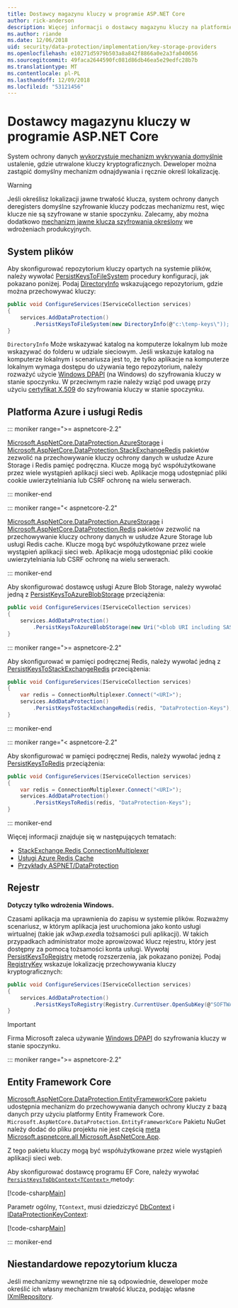 ```yaml
---
title: Dostawcy magazynu kluczy w programie ASP.NET Core
author: rick-anderson
description: Więcej informacji o dostawcy magazynu kluczy na platformie ASP.NET Core i jak skonfigurować lokalizacje magazynu kluczy.
ms.author: riande
ms.date: 12/06/2018
uid: security/data-protection/implementation/key-storage-providers
ms.openlocfilehash: e10271d5979b503a8a842f8866a0e2a3fa040656
ms.sourcegitcommit: 49faca2644590fc081d86db46ea5e29edfc28b7b
ms.translationtype: MT
ms.contentlocale: pl-PL
ms.lasthandoff: 12/09/2018
ms.locfileid: "53121456"
---
```

# <a name="key-storage-providers-in-aspnet-core"></a>Dostawcy magazynu kluczy w programie ASP.NET Core

System ochrony danych [wykorzystuje mechanizm wykrywania domyślnie](xref:security/data-protection/configuration/default-settings) ustalenie, gdzie utrwalone kluczy kryptograficznych. Deweloper można zastąpić domyślny mechanizm odnajdywania i ręcznie określ lokalizację.

> [!WARNING]
> Jeśli określisz lokalizacji jawne trwałość klucza, system ochrony danych deregisters domyślne szyfrowanie kluczy podczas mechanizmu rest, więc klucze nie są szyfrowane w stanie spoczynku. Zalecamy, aby można dodatkowo [mechanizm jawne klucza szyfrowania określony](xref:security/data-protection/implementation/key-encryption-at-rest) we wdrożeniach produkcyjnych.

## <a name="file-system"></a>System plików

Aby skonfigurować repozytorium kluczy opartych na systemie plików, należy wywołać [PersistKeysToFileSystem](/dotnet/api/microsoft.aspnetcore.dataprotection.dataprotectionbuilderextensions.persistkeystofilesystem) procedury konfiguracji, jak pokazano poniżej. Podaj [DirectoryInfo](/dotnet/api/system.io.directoryinfo) wskazującego repozytorium, gdzie można przechowywać kluczy:

```csharp
public void ConfigureServices(IServiceCollection services)
{
    services.AddDataProtection()
        .PersistKeysToFileSystem(new DirectoryInfo(@"c:\temp-keys\"));
}
```

`DirectoryInfo` Może wskazywać katalog na komputerze lokalnym lub może wskazywać do folderu w udziale sieciowym. Jeśli wskazuje katalog na komputerze lokalnym i scenariusza jest to, że tylko aplikacje na komputerze lokalnym wymaga dostępu do używania tego repozytorium, należy rozważyć użycie [Windows DPAPI](xref:security/data-protection/implementation/key-encryption-at-rest) (na Windows) do szyfrowania kluczy w stanie spoczynku. W przeciwnym razie należy wziąć pod uwagę przy użyciu [certyfikat X.509](xref:security/data-protection/implementation/key-encryption-at-rest) do szyfrowania kluczy w stanie spoczynku.

## <a name="azure-and-redis"></a>Platforma Azure i usługi Redis

::: moniker range=">= aspnetcore-2.2"

[Microsoft.AspNetCore.DataProtection.AzureStorage](https://www.nuget.org/packages/Microsoft.AspNetCore.DataProtection.AzureStorage/) i [Microsoft.AspNetCore.DataProtection.StackExchangeRedis](https://www.nuget.org/packages/Microsoft.AspNetCore.DataProtection.StackExchangeRedis/) pakietów zezwolić na przechowywanie kluczy ochrony danych w usłudze Azure Storage i Redis pamięć podręczna. Klucze mogą być współużytkowane przez wiele wystąpień aplikacji sieci web. Aplikacje mogą udostępniać pliki cookie uwierzytelniania lub CSRF ochronę na wielu serwerach.

::: moniker-end

::: moniker range="< aspnetcore-2.2"

[Microsoft.AspNetCore.DataProtection.AzureStorage](https://www.nuget.org/packages/Microsoft.AspNetCore.DataProtection.AzureStorage/) i [Microsoft.AspNetCore.DataProtection.Redis](https://www.nuget.org/packages/Microsoft.AspNetCore.DataProtection.Redis/) pakietów zezwolić na przechowywanie kluczy ochrony danych w usłudze Azure Storage lub usługi Redis cache. Klucze mogą być współużytkowane przez wiele wystąpień aplikacji sieci web. Aplikacje mogą udostępniać pliki cookie uwierzytelniania lub CSRF ochronę na wielu serwerach.

::: moniker-end

Aby skonfigurować dostawcę usługi Azure Blob Storage, należy wywołać jedną z [PersistKeysToAzureBlobStorage](/dotnet/api/microsoft.aspnetcore.dataprotection.azuredataprotectionbuilderextensions.persistkeystoazureblobstorage) przeciążenia:

```csharp
public void ConfigureServices(IServiceCollection services)
{
    services.AddDataProtection()
        .PersistKeysToAzureBlobStorage(new Uri("<blob URI including SAS token>"));
}
```

::: moniker range=">= aspnetcore-2.2"

Aby skonfigurować w pamięci podręcznej Redis, należy wywołać jedną z [PersistKeysToStackExchangeRedis](/dotnet/api/microsoft.aspnetcore.dataprotection.stackexchangeredisdataprotectionbuilderextensions.persistkeystostackexchangeredis) przeciążenia:

```csharp
public void ConfigureServices(IServiceCollection services)
{
    var redis = ConnectionMultiplexer.Connect("<URI>");
    services.AddDataProtection()
        .PersistKeysToStackExchangeRedis(redis, "DataProtection-Keys");
}
```

::: moniker-end

::: moniker range="< aspnetcore-2.2"

Aby skonfigurować w pamięci podręcznej Redis, należy wywołać jedną z [PersistKeysToRedis](/dotnet/api/microsoft.aspnetcore.dataprotection.redisdataprotectionbuilderextensions.persistkeystoredis) przeciążenia:

```csharp
public void ConfigureServices(IServiceCollection services)
{
    var redis = ConnectionMultiplexer.Connect("<URI>");
    services.AddDataProtection()
        .PersistKeysToRedis(redis, "DataProtection-Keys");
}
```

::: moniker-end

Więcej informacji znajduje się w następujących tematach:

* [StackExchange.Redis ConnectionMultiplexer](https://github.com/StackExchange/StackExchange.Redis/blob/master/docs/Basics.md)
* [Usługi Azure Redis Cache](/azure/redis-cache/cache-dotnet-how-to-use-azure-redis-cache#connect-to-the-cache)
* [Przykłady ASPNET/DataProtection](https://github.com/aspnet/AspNetCore/tree/2.2.0/src/DataProtection/samples)

## <a name="registry"></a>Rejestr

**Dotyczy tylko wdrożenia Windows.**

Czasami aplikacja ma uprawnienia do zapisu w systemie plików. Rozważmy scenariusz, w którym aplikacja jest uruchomiona jako konto usługi wirtualnej (takie jak *w3wp.exe*dla tożsamości puli aplikacji). W takich przypadkach administrator może aprowizować klucz rejestru, który jest dostępny za pomocą tożsamości konta usługi. Wywołaj [PersistKeysToRegistry](/dotnet/api/microsoft.aspnetcore.dataprotection.dataprotectionbuilderextensions.persistkeystoregistry) metodę rozszerzenia, jak pokazano poniżej. Podaj [RegistryKey](/dotnet/api/microsoft.aspnetcore.dataprotection.repositories.registryxmlrepository.registrykey) wskazuje lokalizację przechowywania kluczy kryptograficznych:

```csharp
public void ConfigureServices(IServiceCollection services)
{
    services.AddDataProtection()
        .PersistKeysToRegistry(Registry.CurrentUser.OpenSubKey(@"SOFTWARE\Sample\keys"));
}
```

> [!IMPORTANT]
> Firma Microsoft zaleca używanie [Windows DPAPI](xref:security/data-protection/implementation/key-encryption-at-rest) do szyfrowania kluczy w stanie spoczynku.

::: moniker range=">= aspnetcore-2.2"

## <a name="entity-framework-core"></a>Entity Framework Core

[Microsoft.AspNetCore.DataProtection.EntityFrameworkCore](https://www.nuget.org/packages/Microsoft.AspNetCore.DataProtection.EntityFrameworkCore/) pakietu udostępnia mechanizm do przechowywania danych ochrony kluczy z bazą danych przy użyciu platformy Entity Framework Core. `Microsoft.AspNetCore.DataProtection.EntityFrameworkCore` Pakietu NuGet należy dodać do pliku projektu nie jest częścią [meta Microsoft.aspnetcore.all Microsoft.AspNetCore.App](xref:fundamentals/metapackage-app).

Z tego pakietu kluczy mogą być współużytkowane przez wiele wystąpień aplikacji sieci web.

Aby skonfigurować dostawcę programu EF Core, należy wywołać [ `PersistKeysToDbContext<TContext>` ](/dotnet/api/microsoft.aspnetcore.dataprotection.entityframeworkcoredataprotectionextensions.persistkeystodbcontext) metody:

[!code-csharp[Main](key-storage-providers/sample/Startup.cs?name=snippet&highlight=13-15)]

Parametr ogólny, `TContext`, musi dziedziczyć [DbContext](/dotnet/api/microsoft.entityframeworkcore.dbcontext) i [IDataProtectionKeyContext](/dotnet/api/microsoft.aspnetcore.dataprotection.entityframeworkcore.idataprotectionkeycontext):

[!code-csharp[Main](key-storage-providers/sample/MyKeysContext.cs)]

::: moniker-end

## <a name="custom-key-repository"></a>Niestandardowe repozytorium klucza

Jeśli mechanizmy wewnętrzne nie są odpowiednie, deweloper może określić ich własny mechanizm trwałość klucza, podając własne [IXmlRepository](/dotnet/api/microsoft.aspnetcore.dataprotection.repositories.ixmlrepository).
